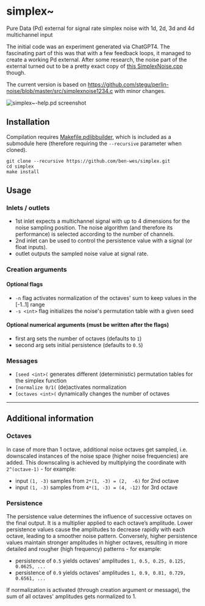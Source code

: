 # simplex~
Pure Data (Pd) external for signal rate simplex noise with 1d, 2d, 3d and 4d multichannel input

The initial code was an experiment generated via ChatGPT4. The fascinating part of this was that with a few feedback loops, it managed to create a working Pd external. After some research, the noise part of the external turned out to be a pretty exact copy of [this SimplexNoise.cpp](https://github.com/SRombauts/SimplexNoise/blob/master/src/SimplexNoise.cpp) though.

The current version is based on https://github.com/stegu/perlin-noise/blob/master/src/simplexnoise1234.c with minor changes.

![simplex~-help.pd screenshot](https://raw.githubusercontent.com/ben-wes/simplex/main/simplex%7E-help.pd.png)

## Installation
Compilation requires [Makefile.pdlibbuilder](https://github.com/pure-data/pd-lib-builder/), which is included as a submodule here (therefore requiring the `--recursive` parameter when cloned).
~~~
git clone --recursive https://github.com/ben-wes/simplex.git
cd simplex
make install
~~~

## Usage
### Inlets / outlets
* 1st inlet expects a multichannel signal with up to 4 dimensions for the noise sampling position. The noise algorithm (and therefore its performance) is selected according to the number of channels.
* 2nd inlet can be used to control the persistence value with a signal (or float inputs).
* outlet outputs the sampled noise value at signal rate.

### Creation arguments
#### Optional flags
* `-n` flag activates normalization of the octaves' sum to keep values in the [-1..1] range
* `-s <int>` flag initializes the noise's permutation table with a given seed

#### Optional numerical arguments (must be written after the flags)
* first arg sets the number of octaves (defaults to `1`)
* second arg sets initial persistence (defaults to `0.5`) 

### Messages
* `[seed <int>(` generates different (deterministic) permutation tables for the simplex function
* `[normalize 0/1(` (de)activates normalization
* `[octaves <int>(` dynamically changes the number of octaves

---

## Additional information
### Octaves
In case of more than 1 octave, additional noise octaves get sampled, i.e. downscaled instances of the noise space (higher noise frequencies) are added. This downscaling is achieved by multiplying the coordinate with `2^(octave-1)` - for example:
* input `(1, -3)` samples from `2*(1, -3) = (2,  -6)` for 2nd octave
* input `(1, -3)` samples from `4*(1, -3) = (4, -12)` for 3rd octave

### Persistence
The persistence value determines the influence of successive octaves on the final output. It is a multiplier applied to each octave’s amplitude. Lower persistence values cause the amplitudes to decrease rapidly with each octave, leading to a smoother noise pattern. Conversely, higher persistence values maintain stronger amplitudes in higher octaves, resulting in more detailed and rougher (high frequency) patterns - for example:
* persistence of `0.5` yields octaves' amplitudes `1, 0.5, 0.25, 0.125, 0.0625, ...`
* persistence of `0.9` yields octaves' amplitudes `1, 0.9, 0.81, 0.729, 0.6561, ...`

If normalization is activated (through creation argument or message), the sum of all octaves' amplitudes gets normalized to 1.
